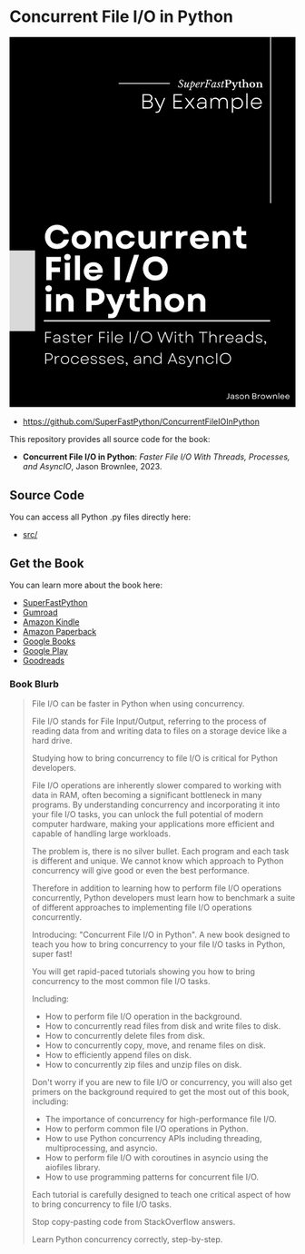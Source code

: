 # Concurrent File I/O in Python

![Concurrent File I/O in Python](cover.png)

* <https://github.com/SuperFastPython/ConcurrentFileIOInPython>

This repository provides all source code for the book:

* **Concurrent File I/O in Python**: _Faster File I/O With Threads, Processes, and AsyncIO_, Jason Brownlee, 2023.


## Source Code
You can access all Python .py files directly here:

* [src/](src/)


## Get the Book

You can learn more about the book here:

* [SuperFastPython](https://superfastpython.com/concurrent-file-io-in-python/)
* [Gumroad](https://superfastpython.gumroad.com/l/pcf)
* [Amazon Kindle](https://amzn.to/3OGrzg2)
* [Amazon Paperback](https://amzn.to/3P0Ll7j)
* [Google Books](http://books.google.com/books/about?id=TEnREAAAQBAJ)
* [Google Play](https://play.google.com/store/books/details?id=TEnREAAAQBAJ)
* [Goodreads](https://www.goodreads.com/book/show/197088434-concurrent-file-i-o-in-python)

### Book Blurb

> File I/O can be faster in Python when using concurrency.
>
> File I/O stands for File Input/Output, referring to the process of reading data from and writing data to files on a storage device like a hard drive.
>
> Studying how to bring concurrency to file I/O is critical for Python developers.
>
> File I/O operations are inherently slower compared to working with data in RAM, often becoming a significant bottleneck in many programs. By understanding concurrency and incorporating it into your file I/O tasks, you can unlock the full potential of modern computer hardware, making your applications more efficient and capable of handling large workloads.
>
> The problem is, there is no silver bullet. Each program and each task is different and unique. We cannot know which approach to Python concurrency will give good or even the best performance.
>
> Therefore in addition to learning how to perform file I/O operations concurrently, Python developers must learn how to benchmark a suite of different approaches to implementing file I/O operations concurrently.
>
> Introducing: "Concurrent File I/O in Python". A new book designed to teach you how to bring concurrency to your file I/O tasks in Python, super fast!
>
> You will get rapid-paced tutorials showing you how to bring concurrency to the most common file I/O tasks.
>
> Including:
>
> * How to perform file I/O operation in the background.
> * How to concurrently read files from disk and write files to disk.
> * How to concurrently delete files from disk.
> * How to concurrently copy, move, and rename files on disk.
> * How to efficiently append files on disk.
> * How to concurrently zip files and unzip files on disk.
>
> Don't worry if you are new to file I/O or concurrency, you will also get primers on the background required to get the most out of this book, including:
>
> * The importance of concurrency for high-performance file I/O.
> * How to perform common file I/O operations in Python.
> * How to use Python concurrency APIs including threading, multiprocessing, and asyncio.
> * How to perform file I/O with coroutines in asyncio using the aiofiles library.
> * How to use programming patterns for concurrent file I/O.
>
> Each tutorial is carefully designed to teach one critical aspect of how to bring concurrency to file I/O tasks.
>
> Stop copy-pasting code from StackOverflow answers.
>
> Learn Python concurrency correctly, step-by-step.

